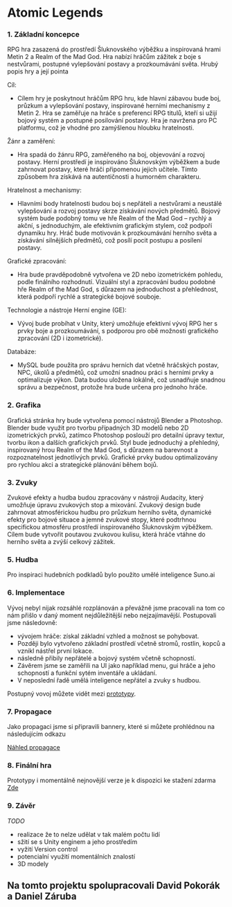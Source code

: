 # Atomic Legends
### 1.	Základní koncepce
RPG hra zasazená do prostředí Šluknovského výběžku a inspirovaná hrami Metin 2 a Realm of the Mad God. Hra nabízí hráčům zážitek z boje s nestvůrami, postupné vylepšování postavy a prozkoumávání světa.
Hrubý popis hry a její pointa

Cíl:
- Cílem hry je poskytnout hráčům RPG hru, kde hlavní zábavou bude boj, průzkum a vylepšování postavy, inspirované herními mechanismy z Metin 2. Hra se zaměřuje na hráče s preferencí RPG titulů, kteří si užijí bojový systém a postupné posilování postavy. Hra je navržena pro PC platformu, což je vhodné pro zamýšlenou hloubku hratelnosti.

Žánr a zaměření:

- Hra spadá do žánru RPG, zaměřeného na boj, objevování a rozvoj postavy. Herní prostředí je inspirováno Šluknovským výběžkem a bude zahrnovat postavy, které hráči připomenou jejich učitele. Tímto způsobem hra získává na autentičnosti a humorném charakteru. 

Hratelnost a mechanismy:

- Hlavními body hratelnosti budou boj s nepřáteli a nestvůrami a neustálé vylepšování a rozvoj postavy skrze získávání nových předmětů. Bojový systém bude podobný tomu ve hře Realm of the Mad God – rychlý a akční, s jednoduchým, ale efektivním grafickým stylem, což podpoří dynamiku hry. Hráč bude motivován k prozkoumávání herního světa a získávání silnějších předmětů, což posílí pocit postupu a posílení postavy.

Grafické zpracování:

- Hra bude pravděpodobně vytvořena ve 2D nebo izometrickém pohledu, podle finálního rozhodnutí. Vizuální styl a zpracování budou podobné hře Realm of the Mad God, s důrazem na jednoduchost a přehlednost, která podpoří rychlé a strategické bojové souboje.

Technologie a nástroje
Herní engine (GE):

- Vývoj bude probíhat v Unity, který umožňuje efektivní vývoj RPG her s prvky boje a prozkoumávání, s podporou pro obě možnosti grafického zpracování (2D i izometrické).

Databáze:

- MySQL bude použita pro správu herních dat včetně hráčských postav, NPC, úkolů a předmětů, což umožní snadnou práci s herními prvky a optimalizuje výkon. Data budou uložena lokálně, což usnadňuje snadnou správu a bezpečnost, protože hra bude určena pro jednoho hráče.

### 2.	Grafika
Grafická stránka hry bude vytvořena pomocí nástrojů Blender a Photoshop. Blender bude využit pro tvorbu případných 3D modelů nebo 2D izometrických prvků, zatímco Photoshop poslouží pro detailní úpravy textur, tvorbu ikon a dalších grafických prvků. Styl bude jednoduchý a přehledný, inspirovaný hrou Realm of the Mad God, s důrazem na barevnost a rozpoznatelnost jednotlivých prvků. Grafické prvky budou optimalizovány pro rychlou akci a strategické plánování během bojů.  
### 3.	Zvuky
Zvukové efekty a hudba budou zpracovány v nástroji Audacity, který umožňuje úpravu zvukových stop a mixování. Zvukový design bude zahrnovat atmosférickou hudbu pro průzkum herního světa, dynamické efekty pro bojové situace a jemné zvukové stopy, které podtrhnou specifickou atmosféru prostředí inspirovaného Šluknovským výběžkem. Cílem bude vytvořit poutavou zvukovou kulisu, která hráče vtáhne do herního světa a zvýší celkový zážitek.
### 5. Hudba
Pro inspiraci hudebních podkladů bylo použito umělé inteligence Suno.ai

### 6. Implementace

Vývoj nebyl nijak rozsáhlé rozplánován a převážně jsme pracovali na tom co nám přišlo v daný moment nejdůležitější nebo nejzajímavější.
Postupovali jsme následovně:
- vývojem hráče: získal základní vzhled a možnost se pohybovat.
- Později bylo vytvořeno základní prostředí včetně stromů, rostlin, kopců a vznikl nástřel první lokace. 
- následně přibily nepřátelé a bojový systém včetně schopností.
- Závěrem jsme se zaměřili na UI jako například menu, gui hráče a jeho schopností a funkční sytém inventáře a ukládaní.
- V neposlední řadě umělá inteligence nepřátel a zvuky s hudbou.

 Postupný vovoj můžete vidět mezi [prototypy](https://github.com/Tekaruxd/Metin_3/tree/main/Prototypes). 

### 7. Propagace

Jako propagaci jsme si připravili bannery, které si můžete prohlédnou na následujícím odkazu

[Náhled propagace ]()
### 8. Finální hra
Prototypy i momentálně nejnovější verze je k dispozici ke stažení zdarma [Zde](https://github.com/Tekaruxd/Metin_3/tree/main/Prototypes) 
### 9. Závěr
*TODO*
- realizace že to nelze udělat v tak malém počtu lidí
- sžití se s Unity enginem a jeho prostředím
- vyžití Version control
- potencialní využití momentálních znalostí
- 3D modely

## Na tomto projektu spolupracovali **David Pokorák** a **Daniel Záruba**
